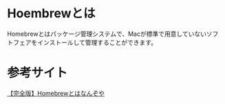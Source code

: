 # Hoembrewとは

Homebrewとはパッケージ管理システムで、Macが標準で用意していないソフトフェアをインストールして管理することができます。









# 参考サイト

[【完全版】Homebrewとはなんぞや](https://zenn.dev/sawao/articles/e7e90d43f2c7f9)


